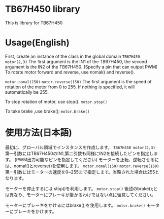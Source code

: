 # TB67H450 library

This is library for TB67H450

# Usage(English)
First, create an instance of the class in the global domain
`TB67H450 motor(2,3)`
The first argument is the IN1 of the TB67H450, the second argument is the IN2 of the TB67H450.
(Specify a pin that can output PWM)
To rotate motor forward and reverse, use nomal() and reverse().

`motor.nomal(150)` `motor.reverse(150)`
The first argument is the speed of rotation of the motor from 0 to 255. 
If nothing is specified, it will automatically be 255.

To stop rotation of motor, use stop().
`motor.stop()`

To take brake ,use brake();
`motor.brake()`


# 使用方法(日本語)
最初に、グローバル領域でインスタンスを作成します。
`TB67H450 motor(2,3)`
第一引数にはTB67H450のIN1,第二引数も同様にIN2を接続したピンを指定します。
 (PWM出力可能なピンを指定してください)
モーターを正転、逆転させるには、nomal()とreverse()を使用します。
`motor.nomal(150)` `motor.reverse(150)`
第一引数にはモーターの速度を0~255まで指定します。省略された場合は255となります。

モーターを停止するには stop()を利用します。
`motor.stop()`
後述のbrake();とは異なり、モーターにブレーキが掛かるわけではない点に留意してください。

モーターにブレーキをかけるにはbrake();を使用します。
`motor.brake()`
モーターにブレーキをかけます。
